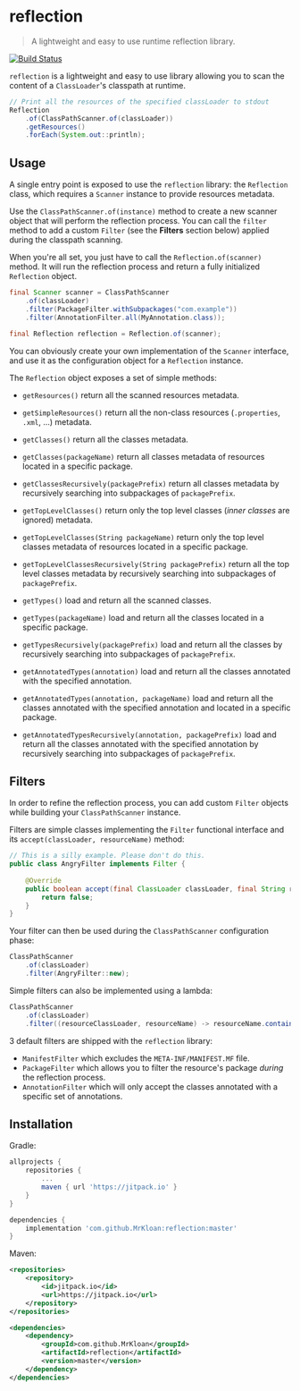 # reflection
> A lightweight and easy to use runtime reflection library. 

[![Build Status](https://travis-ci.org/MrKloan/reflection.svg?branch=master)](https://travis-ci.org/MrKloan/reflection)

`reflection` is a lightweight and easy to use library allowing you to scan the content of a `ClassLoader`'s
classpath at runtime.

```java
// Print all the resources of the specified classLoader to stdout
Reflection
	.of(ClassPathScanner.of(classLoader))
	.getResources()
	.forEach(System.out::println);
```

## Usage 

A single entry point is exposed to use the `reflection` library: the `Reflection` class, which requires a `Scanner`
instance to provide resources metadata.

Use the `ClassPathScanner.of(instance)` method to create a new scanner object that will perform the reflection process.
You can call the `filter` method to add a custom `Filter` (see the **Filters** section below) applied during the 
classpath scanning.

When you're all set, you just have to call the `Reflection.of(scanner)` method. It will run the reflection process and
return a fully initialized `Reflection` object.

```java
final Scanner scanner = ClassPathScanner
	.of(classLoader)
	.filter(PackageFilter.withSubpackages("com.example"))
	.filter(AnnotationFilter.all(MyAnnotation.class));

final Reflection reflection = Reflection.of(scanner);
```

You can obviously create your own implementation of the `Scanner` interface, and use it as the configuration object for
a `Reflection` instance.

The `Reflection` object exposes a set of simple methods:

 - `getResources()` return all the scanned resources metadata.
 - `getSimpleResources()` return all the non-class resources (`.properties`, `.xml`, ...) metadata.
 
 
 - `getClasses()` return all the classes metadata.
 - `getClasses(packageName)` return all classes metadata of resources located in a specific package.
 - `getClassesRecursively(packagePrefix)` return all classes metadata by recursively searching into subpackages of `packagePrefix`.
 
 
 - `getTopLevelClasses()` return only the top level classes (*inner classes* are ignored) metadata.
 - `getTopLevelClasses(String packageName)` return only the top level classes metadata of resources located in a specific package.
 - `getTopLevelClassesRecursively(String packagePrefix)` return all the top level classes metadata by recursively searching
	into subpackages of `packagePrefix`.


 - `getTypes()` load and return all the scanned classes.
 - `getTypes(packageName)` load and return all the classes located in a specific package.
 - `getTypesRecursively(packagePrefix)` load and return all the classes by recursively searching into subpackages of `packagePrefix`.
 
 
 - `getAnnotatedTypes(annotation)` load and return all the classes annotated with the specified annotation.
 - `getAnnotatedTypes(annotation, packageName)` load and return all the classes annotated with the specified annotation and
	located in a specific package.
 - `getAnnotatedTypesRecursively(annotation, packagePrefix)` load and return all the classes annotated with the specified
	annotation by recursively searching into subpackages of `packagePrefix`.

## Filters

In order to refine the reflection process, you can add custom `Filter` objects while building your `ClassPathScanner` 
instance.

Filters are simple classes implementing the `Filter` functional interface and its `accept(classLoader, resourceName)`
method:

```java
// This is a silly example. Please don't do this.
public class AngryFilter implements Filter {
	
	@Override
	public boolean accept(final ClassLoader classLoader, final String resourceName) {
		return false;
	}
}
```

Your filter can then be used during the `ClassPathScanner` configuration phase:
```java
ClassPathScanner
	.of(classLoader)
	.filter(AngryFilter::new);
```

Simple filters can also be implemented using a lambda:
```java
ClassPathScanner
	.of(classLoader)
	.filter((resourceClassLoader, resourceName) -> resourceName.contains("Filter"));
```

3 default filters are shipped with the `reflection` library:

 - `ManifestFilter` which excludes the `META-INF/MANIFEST.MF` file.
 - `PackageFilter` which allows you to filter the resource's package *during* the reflection process.
 - `AnnotationFilter` which will only accept the classes annotated with a specific set of annotations.

## Installation

Gradle:
```groovy
allprojects {
	repositories {
		...
		maven { url 'https://jitpack.io' }
	}
}

dependencies {
	implementation 'com.github.MrKloan:reflection:master'
}
```

Maven:
```xml
<repositories>
	<repository>
		<id>jitpack.io</id>
		<url>https://jitpack.io</url>
	</repository>
</repositories>

<dependencies>
	<dependency>
		<groupId>com.github.MrKloan</groupId>
		<artifactId>reflection</artifactId>
		<version>master</version>
	</dependency>
</dependencies>
```